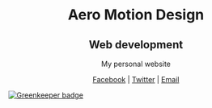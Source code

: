 <div align="center">

  <h1>Aero Motion Design</h1>

  <h2>Web development</h2>

  <p>My personal website</p>

  <p>
    <a href="https://www.facebook.com/aeromotiondesign">Facebook</a> |
    <a hreF="https://twitter.com/aeromdesign">Twitter</a> |
    <a href="mailto:aeromotiondesign@gmail.com">Email</a>
  </p>

</div>

[![Greenkeeper badge](https://badges.greenkeeper.io/aeroxmotion/aeroxmotion.github.io.svg)](https://greenkeeper.io/)